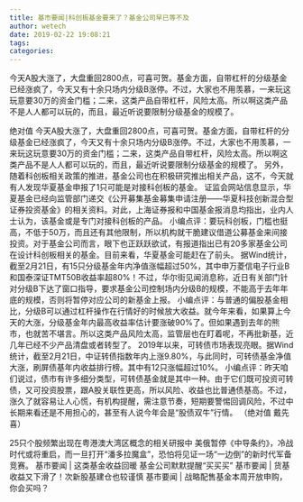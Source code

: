 ```yaml
---
title: 基市要闻|科创板基金要来了？基金公司早已等不及
author: wetech
date: 2019-02-22 19:08:21
tags: 
categories: 
---
```

今天A股大涨了，大盘重回2800点，可喜可贺。基金方面，自带杠杆的分级基金已经涨疯了，今天又有十余只场内分级B涨停。不过，大家也不用羡慕，一来玩这玩意要30万的资金门槛；二来，这类产品自带杠杆，风险太高。所以啊这类产品不是人人都可以玩的，而且，最近听说要限制分级基金的规模了。
<!-- more -->
绝对值
今天A股大涨了，大盘重回2800点，可喜可贺。基金方面，自带杠杆的分级基金已经涨疯了，今天又有十余只场内分级B涨停。不过，大家也不用羡慕，一来玩这玩意要30万的资金门槛；二来，这类产品自带杠杆，风险太高。所以啊这类产品不是人人都可以玩的，而且，最近听说要限制分级基金的规模了。
另外，随着科创板相关政策的推进，基金公司也在积极研究推出相关产品，这不，今天就有人发现华夏基金申报了1只可能是对接科创板的基金。
证监会网站信息显示，华夏基金已经向监管部门递交《公开募集基金募集申请注册——华夏科技创新混合型证券投资基金》的相关资料。对此，上海证券报和中国基金报消息均指出，业内人士认为，该基金或是专门对接科创板的产品。
小编点评：要玩科创板，门槛也挺高，不低于50万，而且还有其他限制，所以机构就干脆建议借道公募基金来间接投资。对于基金公司而言，眼下也正跃跃欲试，有报道指出已有20多家基金公司在设计科创板相关的基金。目前来看，华夏基金可能赶在了前头。
据Wind统计，截至2月21日，有15只分级基金年内净值涨幅超过50%，其中申万菱信电子行业B和国泰深证TMT50B收益率超80%！不过，华尔街见闻消息称，近日有关部门针对分级B下达了窗口指导，要求基金公司控制场内分级B的规模，不能高于去年年底的规模，否则将暂停对应公司的新基金上报。
小编点评：与普通的偏股基金相比，分级B可以通过杠杆操作在行情好的时候放大收益。就今年来看，如果算上今天的大涨，分级基金年内最高收益率估计要涨破90%了。但如果遇到去年的熊市，也就苦不堪言。所以这类产品风险太高，监管层也在盯着呢，不再批新基，近几年已经不少产品清盘或者转型了。
2019年以来，可转债市场表现亮眼。据Wind统计，截至2月21日，中证转债指数年内上涨9.80%，与此同时，可转债基金净值大涨，刷屏债基年内收益排行榜。其中有12只涨幅超过10%。
小编点评：昨天咱们说过，债市有许多细分类型，可转债基金就是其中一种。由于它们既可投资可转债，又可投资股票，跟A股关联性更高，所以风险、收益也比普通债基高。不过，涨久了就容易让人心慌，有机构提醒，需注意节奏，短期要警惕回调风险，不过中长期来看还是不用担心的，甚至有人说今年会是“股债双牛”行情。
（绝对值 戴先喜）
 
 
25只个股频繁出现在粤港澳大湾区概念的相关研报中
美俄暂停《中导条约》，冷战时代或将重启，而一旦打开“潘多拉魔盒”，恐怕将见证一场“一边倒”的新时代军备竞赛。
基市要闻 | 这类基金收益回暖 基金公司默默提醒“买买买”
基市要闻 | 货基收益又下滑了！次新股基建仓也较谨慎
基市要闻 | 战略配售基金本周开放申购，你会买吗？
